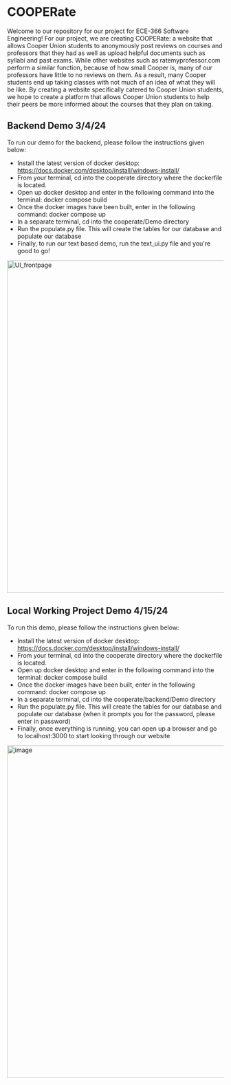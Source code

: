 # COOPERate

Welcome to our repository for our project for ECE-366 Software Engineering! For our project, we are creating COOPERate: a website that allows Cooper Union students to anonymously post reviews on courses and professors that they had as well as upload helpful documents such as syllabi and past exams. While other websites such as ratemyprofessor.com perform a similar function, because of how small Cooper is, many of our professors have little to no reviews on them. As a result, many Cooper students end up taking classes with not much of an idea of what they will be like. By creating a website specifically catered to Cooper Union students, we hope to create a platform that allows Cooper Union students to help their peers be more informed about the courses that they plan on taking.


## Backend Demo 3/4/24

To run our demo for the backend, please follow the instructions given below:

- Install the latest version of docker desktop: https://docs.docker.com/desktop/install/windows-install/
- From your terminal, cd into the cooperate directory where the dockerfile is located.
- Open up docker desktop and enter in the following command into the terminal: docker compose build
- Once the docker images have been built, enter in the following command: docker compose up
- In a separate terminal, cd into the cooperate/Demo directory
- Run the populate.py file. This will create the tables for our database and populate our database
- Finally, to run our text based demo, run the text_ui.py file and you're good to go!

<img width="773" alt="UI_frontpage" src="https://github.com/fkhan000/COOPERate/assets/78983433/3d259d6c-558d-498d-8e00-cd83f0866099">


## Local Working Project Demo 4/15/24

To run this demo, please follow the instructions given below:

- Install the latest version of docker desktop: https://docs.docker.com/desktop/install/windows-install/
- From your terminal, cd into the cooperate directory where the dockerfile is located.
- Open up docker desktop and enter in the following command into the terminal: docker compose build
- Once the docker images have been built, enter in the following command: docker compose up
- In a separate terminal, cd into the cooperate/backend/Demo directory
- Run the populate.py file. This will create the tables for our database and populate our database (when it prompts you for the password, please enter in password)
- Finally, once everything is running, you can open up a browser and go to localhost:3000 to start looking through our website

<img width="773" alt="image" src="https://github.com/fkhan000/COOPERate/assets/78983433/1a6cbfb9-d934-48af-87bc-23b8db510edd">

